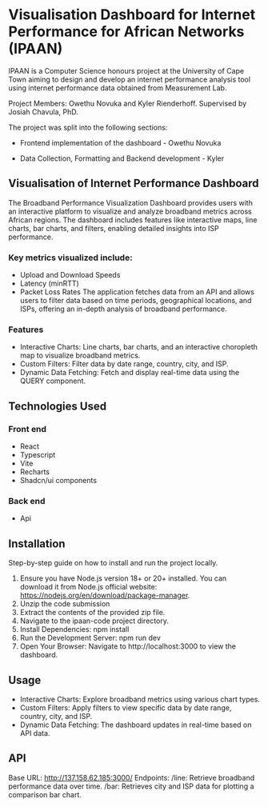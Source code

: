 # Visualisation Dashboard for Internet Performance for African Networks (IPAAN)

IPAAN is a Computer Science honours project at the University of Cape Town aiming to design and develop an internet performance analysis tool using internet performance data obtained from Measurement Lab.

Project Members: Owethu Novuka and Kyler Rienderhoff. Supervised by Josiah Chavula, PhD.

The project was split into the following sections:

- Frontend implementation of the dashboard - Owethu Novuka

- Data Collection, Formatting and Backend development - Kyler

## Visualisation of Internet Performance Dashboard
The Broadband Performance Visualization Dashboard provides users with an interactive platform to visualize and analyze broadband metrics across African regions. The dashboard includes features like interactive maps, line charts, bar charts, and filters, enabling detailed insights into ISP performance.

### Key metrics visualized include:
- Upload and Download Speeds
- Latency (minRTT)
- Packet Loss Rates
The application fetches data from an API and allows users to filter data based on time periods, geographical locations, and ISPs, offering an in-depth analysis of broadband performance.

### Features
- Interactive Charts: Line charts, bar charts, and an interactive choropleth map to visualize broadband metrics.
- Custom Filters: Filter data by date range, country, city, and ISP.
- Dynamic Data Fetching: Fetch and display real-time data using the QUERY component.

## Technologies Used
### Front end
- React
- Typescript
- Vite
- Recharts
- Shadcn/ui components
### Back end 
- Api

## Installation
Step-by-step guide on how to install and run the project locally.
1. Ensure you have Node.js version 18+ or 20+ installed. You can download it from Node.js official website: https://nodejs.org/en/download/package-manager.
2. Unzip the code submission
3. Extract the contents of the provided zip file.
4. Navigate to the ipaan-code project directory.
5. Install Dependencies: npm install
6. Run the Development Server: npm run dev
7. Open Your Browser: Navigate to http://localhost:3000 to view the dashboard.

## Usage
- Interactive Charts: Explore broadband metrics using various chart types.
- Custom Filters: Apply filters to view specific data by date range, country, city, and ISP.
- Dynamic Data Fetching: The dashboard updates in real-time based on API data.

## API
Base URL: http://137.158.62.185:3000/
Endpoints: 
/line: Retrieve broadband performance data over time.
/bar: Retrieves city and ISP data for plotting a comparison bar chart.
